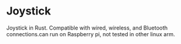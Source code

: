 # Joystick
Joystick in Rust. Compatible with wired, wireless, and Bluetooth connections.can run on Raspberry pi, not tested in other linux arm.
